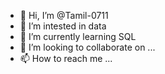 - 👋 Hi, I’m @Tamil-0711
- 👀 I’m intested in data
- 🌱 I’m currently learning SQL
- 💞️ I’m looking to collaborate on ...
- 📫 How to reach me ...

<!---
Tamil-0711/Tamil-0711 is a ✨ special ✨ repository because its `README.md` (this file) appears on your GitHub profile.
You can click the Preview link to take a look at your changes.
--->
